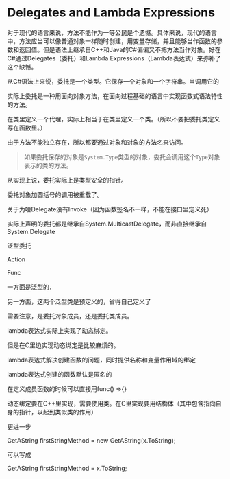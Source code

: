 # Delegates and Lambda Expressions

对于现代的语言来说，方法不能作为一等公民是个遗憾。具体来说，现代的语言中，方法应当可以像普通对象一样随时创建，用变量存储，并且能够当作函数的参数和返回值。但是语法上继承自C++和Java的C#偏偏又不把方法当作对象。好在C#通过Delegates（委托）和Lambda Expressions（Lambda表达式）来弥补了这个缺憾。

从C#语法上来说，委托是一个类型。它保存一个对象和一个字符串。当调用它的

实际上委托是一种用面向对象方法，在面向过程基础的语言中实现函数式语法特性的方法。



在类里定义一个代理，实际上相当于在类里定义一个类。（所以不要把委托类定义写在函数里。）

由于方法不能独立存在，所以都要通过对象和对象的方法名来访问。

> 如果委托保存的对象是`System.Type`类型的对象，委托会调用这个`Type`对象表示的类的方法。

从实现上说，委托实际上是类型安全的指针。

委托对象加圆括号的调用被重载了。

关于为啥Delegate没有Invoke（因为函数签名不一样，不能在接口里定义死）



实际上声明的委托都是继承自System.MulticastDelegate，而非直接继承自System.Delegate



泛型委托

Action

Func

一方面是泛型的，

另一方面，这两个泛型类是预定义的，省得自己定义了



需要注意，是委托对象成员，还是委托类成员。

lambda表达式实际上实现了动态绑定。

但是在C里边实现动态绑定是比较麻烦的。



lambda表达式解决创建函数的问题，同时提供名称和变量作用域的绑定

lambda表达式创建的函数默认是匿名的

在定义成员函数的时候可以直接用func() =>{}

动态绑定要在C++里实现，需要使用类。在C里实现要用结构体（其中包含指向自身的指针，以起到类似类的作用）



更进一步

GetAString firstStringMethod = new GetAString(x.ToString);

可以写成

GetAString firstStringMethod = x.ToString;